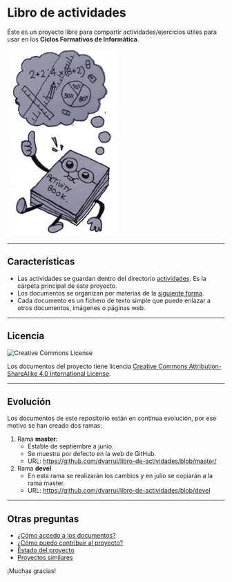 # Libro de actividades

Éste es un proyecto libre para compartir actividades/ejercicios útiles para usar en los **Ciclos Formativos de Informática**.

![logo](./docs/logo.png)

---

## Características

* Las actividades se guardan dentro del directorio [actividades](./actividades). Es la carpeta principal de este proyecto.
* Los documentos se organizan por materias de la [siguiente forma](./actividades/README.md).
* Cada documento es un fichero de texto simple que puede enlazar a otros documentos, imágenes o páginas web.

---

## Licencia

![Creative Commons License](https://i.creativecommons.org/l/by-sa/4.0/88x31.png)

Los documentos del proyecto tiene licencia [Creative Commons Attribution-ShareAlike 4.0 International License](http://creativecommons.org/licenses/by-sa/4.0/).

---

## Evolución

Los documentos de este repositorio están en contínua evolución, por ese motivo se han creado dos ramas:

1. Rama **master**:
    * Estable de septiembre a junio.
    * Se muestra por defecto en la web de GitHub.
    * URL: https://github.com/dvarrui/libro-de-actividades/blob/master/
2. Rama **devel**
    * En esta rama se realizarán los cambios y en julio se copiarán a la rama master.
    * URL: https://github.com/dvarrui/libro-de-actividades/blob/devel

---

## Otras preguntas

* [¿Cómo accedo a los documentos?](./docs/acceso.md)
* [¿Cómo puedo contribuir al proyecto?](./docs/contribuciones.md)
* [Estado del proyecto](./docs/estado.md)
* [Proyectos similares](./docs/proyectos-similares.md)

¡Muchas gracias!
